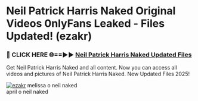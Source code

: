 # Neil Patrick Harris Naked Original Videos 0nlyFans Leaked - Files Updated! (ezakr)

<h3>🔴 CLICK HERE 🌐==►► <a href="https://tinyurl.com/yckcrads" rel="nofollow">Neil Patrick Harris Naked Updated Files</a></h3>

Get Neil Patrick Harris Naked and all content. Now you can access all videos and pictures of Neil Patrick Harris Naked. New Updated Files 2025!

[![ezakr](https://i.imgur.com/hpKpOFt.gif)](https://tinyurl.com/yckcrads)
melissa o neil naked<br>
april o neil naked